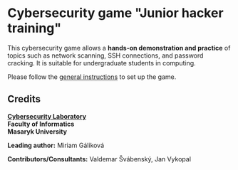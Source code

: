 # Cybersecurity game "Junior hacker training"

This cybersecurity game allows a **hands-on demonstration and practice** of topics such as network scanning, SSH connections, and password cracking. It is suitable for undergraduate students in computing.

Please follow the [general instructions](https://gitlab.ics.muni.cz/muni-kypo-trainings/games/all-games-index) to set up the game.

## Credits

**[Cybersecurity Laboratory](https://kypo.fi.muni.cz)**\
**Faculty of Informatics**\
**Masaryk University**

**Leading author:** Miriam Gáliková

**Contributors/Consultants:** Valdemar Švábenský, Jan Vykopal
